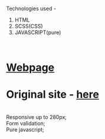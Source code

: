 Technologies used - 
<ol>
<li>HTML</li>
<li>SCSS(CSS)</li>
<li>JAVASCRIPT(pure)</li>
</ol>
</br>
<h1><a href="https://lernt33.github.io/TBC-concept-webpage/#"> Webpage </a></a></h1>
<h1>Original site - <a href="https://tbcconcept.ge/ge">here</a></h1>
</br>
Responsive up to 280px;
</br>
Form validation;
</br>
Pure javascript;
</br>

